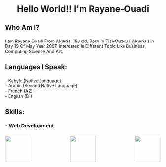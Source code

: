 <h1 align="center">Hello World!! I'm Rayane-Ouadi</h1>

###

<h2 align="left">Who Am I?</h2>

###

<p align="left">I am Rayane Ouadi From Algeria. 18y old, Born In Tizi-Ouzou ( Algeria ) in Day 19 Of May Year 2007. Interested In Different Topic Like Business, Computing Science And Art.</p>

###

<h2 align="left">Languages I Speak:</h2>

###

<p align="left">- Kabyle (Native Language)<br>- Arabic (Second Native Language)<br>- French (A2)<br>- English (B1)</p>

###

<h2 align="left">Skills:</h2>

###

<h3 align="left">- Web Development</h3>

###

<img align="left" height="84" src="https://img.icons8.com/?size=100&id=108784&format=png&color=000000"  />

###

<img align="right" height="84" src="https://img.icons8.com/?size=100&id=20909&format=png&color=000000"  />

###

<div align="center">
  <img height="84" src="https://img.icons8.com/?size=100&id=21278&format=png&color=000000"  />
</div>

###
